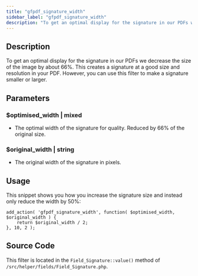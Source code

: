 ```yaml
---
title: "gfpdf_signature_width"
sidebar_label: "gfpdf_signature_width"
description: "To get an optimal display for the signature in our PDFs we decrease the size of the image by a 66%. Use this filter to change that."
---
```


## Description 

To get an optimal display for the signature in our PDFs we decrease the size of the image by about 66%. This creates a signature at a good size and resolution in your PDF. However, you can use this filter to make a signature smaller or larger. 

## Parameters 

### $optimised_width | mixed
*  The optimal width of the signature for quality. Reduced by 66% of the original size.

### $original_width | string
*  The original width of the signature in pixels.

## Usage 

This snippet shows you how you increase the signature size and instead only reduce the width by 50%:

```
add_action( 'gfpdf_signature_width', function( $optimised_width, $original_width ) {
	return $original_width / 2;
}, 10, 2 );
```

## Source Code 

This filter is located in the `Field_Signature::value()` method of `/src/helper/fields/Field_Signature.php`.